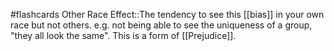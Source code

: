 #flashcards
Other Race Effect::The tendency to see this [[bias]] in your own race but not others. e.g. not being able to see the uniqueness of a group, "they all look the same". This is a form of [[Prejudice]].